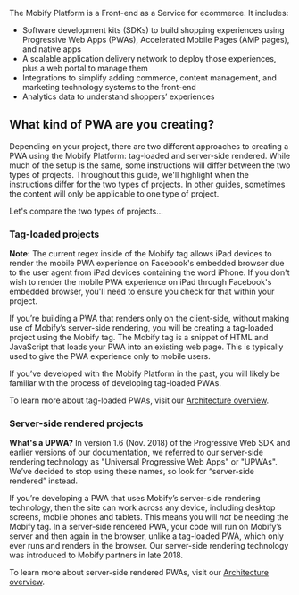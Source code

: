 The Mobify Platform is a Front-end as a Service for ecommerce. It includes:

- Software development kits (SDKs) to build shopping experiences using
  Progressive Web Apps (PWAs), Accelerated Mobile Pages (AMP pages), and native
  apps
- A scalable application delivery network to deploy those experiences, plus a
  web portal to manage them
- Integrations to simplify adding commerce, content management, and marketing
  technology systems to the front-end
- Analytics data to understand shoppers’ experiences

## What kind of PWA are you creating?

Depending on your project, there are two different approaches to creating a PWA
using the Mobify Platform: tag-loaded and server-side rendered. While much of
the setup is the same, some instructions will differ between the two types of
projects. Throughout this guide, we'll highlight when the instructions differ
for the two types of projects. In other guides, sometimes the content will only
be applicable to one type of project.

Let's compare the two types of projects...

### Tag-loaded projects

<div class="c-callout">
 <p>
   <strong>Note:</strong> The current regex inside of the Mobify tag allows iPad devices to render the mobile PWA experience on Facebook's embedded browser due to the user agent from iPad devices containing the word iPhone. If you don't wish to render the mobile PWA experience on iPad through Facebook's embedded browser, you'll need to ensure you check for that within your project.
 </p>
</div>

If you’re building a PWA that renders only on the client-side, without making
use of Mobify’s server-side rendering, you will be creating a tag-loaded project
using the Mobify tag. The Mobify tag is a snippet of HTML and JavaScript that
loads your PWA into an existing web page. This is typically used to give the PWA
experience only to mobile users.

If you’ve developed with the Mobify Platform in the past, you will likely be
familiar with the process of developing tag-loaded PWAs.

To learn more about tag-loaded PWAs, visit our [Architecture
overview](../../architecture/#1.-tag-loaded-pwas).

### Server-side rendered projects

<div class="c-callout">
  <p>
    <strong>What's a UPWA?</strong> In version 1.6 (Nov. 2018) of the Progressive Web SDK and earlier versions of our documentation, we referred to our server-side rendering technology as "Universal Progressive Web Apps" or "UPWAs". We’ve decided to stop using these names, so look for “server-side rendered” instead.
  </p>
</div>

If you’re developing a PWA that uses Mobify’s server-side rendering technology,
then the site can work across any device, including desktop screens, mobile
phones and tablets. This means you will _not_ be needing the Mobify tag. In a
server-side rendered PWA, your code will run on Mobify’s server and then again
in the browser, unlike a tag-loaded PWA, which only ever runs and renders in the
browser. Our server-side rendering technology was introduced to Mobify partners
in late 2018.

To learn more about server-side rendered PWAs, visit our [Architecture
overview](../../architecture/#2.-server-side-rendered-pwas).
